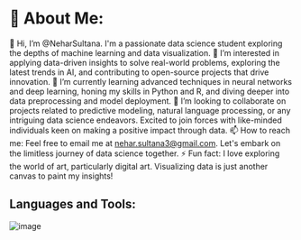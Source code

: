 # 💫 About Me:

👋 Hi, I’m @NeharSultana. I'm a passionate data science student exploring the depths of machine learning and data visualization.
👀 I’m interested in applying data-driven insights to solve real-world problems, exploring the latest trends in AI, and contributing to open-source projects that drive innovation.
🌱 I’m currently learning advanced techniques in neural networks and deep learning, honing my skills in Python and R, and diving deeper into data preprocessing and model deployment.
💞️ I’m looking to collaborate on projects related to predictive modeling, natural language processing, or any intriguing data science endeavors. Excited to join forces with like-minded individuals keen on making a positive impact through data.
📫 How to reach me: Feel free to email me at nehar.sultana3@gmail.com. Let's embark on the limitless journey of data science together.
⚡ Fun fact: I love exploring the world of art, particularly digital art. Visualizing data is just another canvas to paint my insights!

## Languages and Tools:
![image](https://github.com/NeharSultana/NeharSultana/assets/128970779/1654a5a1-c264-467b-b0a3-35d9442acca9)

